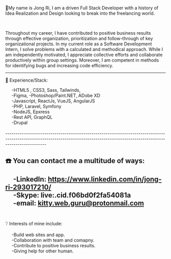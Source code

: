 💬My name is Jong Ri, I am a driven Full Stack Developer with a history of Idea Realization and Design looking to break into the freelancing world.</br>

&nbsp;&nbsp;&nbsp;&nbsp;<div>Throughout my career, I have contributed to positive business results through effective organization, prioritization and follow-through of key organizational projects. In my current role as a Software Development Intern, I solve problems with a calculated and methodical approach. While I am independently motivated, I appreciate collective efforts and collaborate productively within group settings. Moreover, I am competent in methods for identifying bugs and increasing code efficiency.</div>

---------------------------------------------------------------------------------------------------------------------------------------------------------------------------------

🥇 Experience/Stack:</br>
<div>&nbsp;&nbsp;&nbsp;&nbsp;
    -HTML5 , CSS3, Sass, Tailwinds,</br>&nbsp;&nbsp;&nbsp;&nbsp;
    -Figma, -Photoshop/Paint.NET, ADobe XD</br>&nbsp;&nbsp;&nbsp;&nbsp;
    -Javascript, ReactJs, VueJS, AngularJS</br>&nbsp;&nbsp;&nbsp;&nbsp;
    -PHP, Laravel, Symfony</br>&nbsp;&nbsp;&nbsp;&nbsp;
    -NodeJS, Epxress</br>&nbsp;&nbsp;&nbsp;&nbsp;
    -Rest API, GraphQL</br>&nbsp;&nbsp;&nbsp;&nbsp;
    -Drupal</br>&nbsp;&nbsp;&nbsp;&nbsp;
    </div>
 --------------------------------------------------------------------------------------------------------------------------------------------------------------------------------

☎️ You can contact me a multitude of ways:</br></br>&nbsp;&nbsp;&nbsp;&nbsp;
   -LinkedIn: https://www.linkedin.com/in/jong-ri-293017210/</br>&nbsp;&nbsp;&nbsp;&nbsp;
   -Skype: live:.cid.f06bd0f2fa54081a</br>&nbsp;&nbsp;&nbsp;&nbsp;
   -email: kitty.web.guru@protonmail.com</br>&nbsp;&nbsp;&nbsp;&nbsp;
 ----------------------------------------------------------------------------------------------------------------------------------------------------------------------------------  
   
❔ Interests of mine include:</br></br>&nbsp;&nbsp;&nbsp;&nbsp;
  -Build web sites and app.</br>&nbsp;&nbsp;&nbsp;&nbsp;
  -Collaboration with team and comapny.</br>&nbsp;&nbsp;&nbsp;&nbsp;
  -Contribute to positive business results.</br>&nbsp;&nbsp;&nbsp;&nbsp;
  -Giving help for other human. </br>&nbsp;&nbsp;&nbsp;&nbsp;


